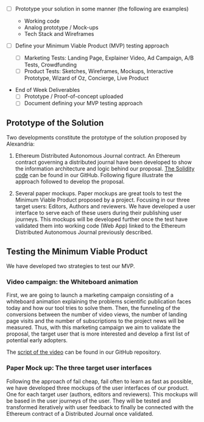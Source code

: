- [ ] Prototype your solution in some manner (the following are examples)
  - Working code
  - Analog prototype / Mock-ups
  - Tech Stack and Wireframes

- [ ] Define your Minimum Viable Product (MVP) testing approach

   - [ ] Marketing Tests: Landing Page, Explainer Video, Ad Campaign,
A/B Tests, Crowdfunding
   - [ ] Product Tests: Sketches, Wireframes, Mockups, Interactive
Prototype, Wizard of Oz, Concierge, Live Product

- End of Week Deliverables
  - [ ] Prototype / Proof-of-concept uploaded
  - [ ] Document defining your MVP testing approach

## Prototype of the Solution

Two developments constitute the prototype of the solution proposed by Alexandria:

 1. Ethereum Distributed Autonomous Journal contract. An Ethereum contract governing a distributed journal have been developed to show the information architecture and logic behind our proposal. [The Solidity code](https://github.com/Amanuenses/Alexandria/tree/master/Contracts) can be found in our GitHub. Following figure illustrate the approach followed to develop the proposal.

 2. Several paper mockups. Paper mockups are great tools to test the Minimum Viable Product proposed by a project. Focusing in our three target users: Editors, Authors and reviewers. We have developed a user interface to serve each of these users during their publishing user journeys. This mockups will be developed further once the test have validated them into working code (Web App) linked to the Ethereum Distributed Autonomous Journal previously described.

## Testing the Minimum Viable Product

We have developed two strategies to test our MVP.

### Video campaign: the Whiteboard animation
First, we are going to launch a marketing campaign consisting of a whiteboard animation explaining the problems scientific publication faces today and how our tool tries to solve them. Then, the funneling of the conversions between the number of video views, the number of landing page visits and the number of subscriptions to the project news will be measured. Thus, with this marketing campaign we aim to validate the proposal, the target user that is more interested and develop a first list of potential early adopters.

The [script of the video](https://github.com/Amanuenses/Alexandria/blob/master/video/script.md) can be found in our GitHub repository.

### Paper Mock up: The three target user interfaces

Following the approach of fail cheap, fail often to learn as fast as possible, we have developed three mockups of the user interfaces of our product. One for each target user (authors, editors and reviewers). This mockups will be based in the user journeys of the user. They will be tested and transformed iteratively with user feedback to finally be connected with the Ethereum contract of a Distributed Journal once validated.
